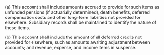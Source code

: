 (a) This account shall include amounts accrued to provide for such items as unfunded pensions (if actuarially determined), death benefits, deferred compensation costs and other long-term liabilities not provided for elsewhere. Subsidiary records shall be maintained to identify the nature of these items.

(b) This account shall include the amount of all deferred credits not provided for elsewhere, such as amounts awaiting adjustment between accounts; and revenue, expense, and income items in suspense.

